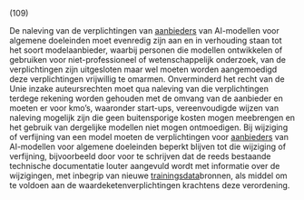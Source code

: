 (109)

De naleving van de verplichtingen van [aanbieders](a3.md#^aanbieder) van AI-modellen voor algemene doeleinden moet evenredig zijn aan en in verhouding staan tot het soort modelaanbieder, waarbij personen die modellen ontwikkelen of gebruiken voor niet-professioneel of wetenschappelijk onderzoek, van de verplichtingen zijn uitgesloten maar wel moeten worden aangemoedigd deze verplichtingen vrijwillig te omarmen. Onverminderd het recht van de Unie inzake auteursrechten moet qua naleving van die verplichtingen terdege rekening worden gehouden met de omvang van de aanbieder en moeten er voor kmo’s, waaronder start-ups, vereenvoudigde wijzen van naleving mogelijk zijn die geen buitensporige kosten mogen meebrengen en het gebruik van dergelijke modellen niet mogen ontmoedigen. Bij wijziging of verfijning van een model moeten de verplichtingen voor [aanbieders](a3.md#^aanbieder) van AI-modellen voor algemene doeleinden beperkt blijven tot die wijziging of verfijning, bijvoorbeeld door voor te schrijven dat de reeds bestaande technische documentatie louter aangevuld wordt met informatie over de wijzigingen, met inbegrip van nieuwe [trainingsdata](a3.md#^trdata)bronnen, als middel om te voldoen aan de waardeketenverplichtingen krachtens deze verordening.
